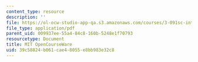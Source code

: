 ```yaml
---
content_type: resource
description: ''
file: https://ol-ocw-studio-app-qa.s3.amazonaws.com/courses/3-091sc-introduction-to-solid-state-chemistry-fall-2010/39c58824b061cae48055e8bb983e32c8_MIT3_091SCF10lec12_iPOD.pdf
file_type: application/pdf
parent_uid: 009937ee-55a4-84c8-160b-5248e1f70793
resourcetype: Document
title: MIT OpenCourseWare
uid: 39c58824-b061-cae4-8055-e8bb983e32c8
---
```

